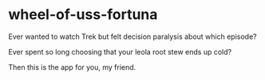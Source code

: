 # wheel-of-uss-fortuna

Ever wanted to watch Trek but felt decision paralysis about which episode?

Ever spent so long choosing that your leola root stew ends up cold?

Then this is the app for you, my friend.
